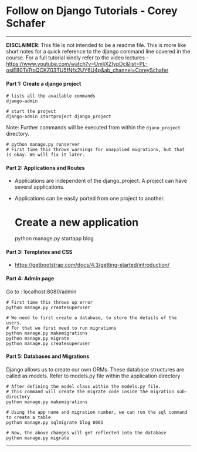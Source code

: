 # Follow on Django Tutorials - Corey Schafer

---

**DISCLAIMER**: This file is not intended to be a readme file. This is more like short notes 
for a quick reference to the django command line covered in the course. For a full tutorial kindly refer 
to the video lectures - https://www.youtube.com/watch?v=UmljXZIypDc&list=PL-osiE80TeTtoQCKZ03TU5fNfx2UY6U4p&ab_channel=CoreySchafer

#### Part 1: Create a django project

    # lists all the available commands 
    djamgo-admin 
    
    # start the project
    django-admin startproject django_project

Note: Further commands will be executed from within the `djano_project` directory.

    # python manage.py runserver
    # First time this throws warnings for unapplied migrations, but that is okay. We will fix it later.

#### Part 2: Applications and Routes

 - Applications are independent of the django_project. A project can have several applications.
 - Applications can be easily ported from one project to another.
    
    
    # Create a new application
    python manage.py startapp blog


#### Part 3: Templates and CSS

- https://getbootstrap.com/docs/4.3/getting-started/introduction/


#### Part 4: Admin page
Go to : localhost:8080/admin

    # First time this throws up error
    python manage.py createsuperuser

    # We need to first create a database, to store the details of the users. 
    # For that we first need to run migrations
    python manage.py makemigrations
    python manage.py migrate
    python manage.py createsuperuser

#### Part 5: Databases and Migrations

Django allows us to create our own ORMs. These database structures are called as models. 
Refer to models.py file within the application directory

    # After defining the model class within the models.py file.  
    # This command will create the migrate code inside the migration sub-directory    
    python manage.py makemigrations
    
    # Using the app name and migration number, we can run the sql command to create a table
    python manage.py sqlmigrate blog 0001

    # Now, the above changes will get reflected into the database
    python manage.py migrate
    


---